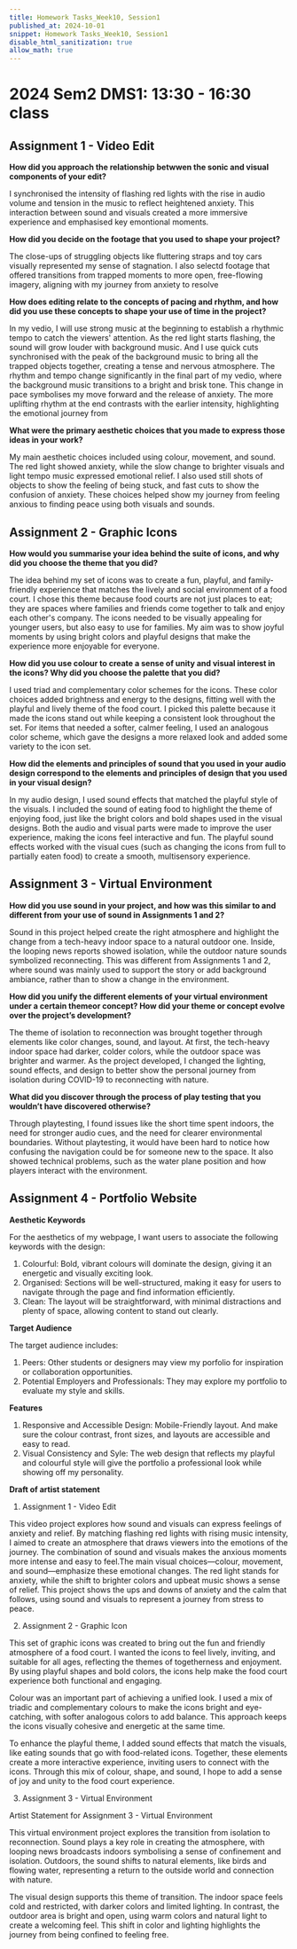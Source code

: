 ```yaml
---
title: Homework Tasks_Week10, Session1
published_at: 2024-10-01
snippet: Homework Tasks_Week10, Session1
disable_html_sanitization: true
allow_math: true
---
```

#  2024 Sem2 DMS1: 13:30 - 16:30 class

## Assignment 1 - Video Edit ##

**How did you approach the relationship betwwen the sonic and visual components of your edit?**

<p>I synchronised the intensity of flashing red lights with the rise in audio volume and tension in the music to reflect heightened anxiety. This interaction between sound and visuals created a more immersive experience and emphasised key emontional moments.</p>

**How did you decide on the footage that you used to shape your project?**

<p>The close-ups of struggling objects like fluttering straps and toy cars visually represented my sense of stagnation. I also selectd footage that offered transitions from trapped moments to more open, free-flowing imagery, aligning with my journey from anxiety to resolve</p>

**How does editing relate to the concepts of pacing and rhythm, and how did you use these concepts to shape your use of time in the project?**

<p>In my vedio, I will use strong music at the beginning to establish a rhythmic tempo to catch the viewers' attention. As the red light starts flashing, the sound will grow louder with background music. And I use quick cuts synchronised with the peak of the background music to bring all the trapped objects together, creating a tense and nervous atmosphere. The rhythm and tempo change significantly in the final part of my vedio, where the background music transitions to a bright and brisk tone. This change in pace symbolises my move forward and the release of anxiety. The more uplifting rhythm at the end contrasts with the earlier intensity, highlighting the emotional journey from </p>


**What were the primary aesthetic choices that you made to express those ideas in your work?**

<p>My main aesthetic choices included using colour, movement, and sound. The red light showed anxiety, while the slow change to brighter visuals and light tempo music expressed emotional relief. I also used still shots of objects to show the feeling of being stuck, and fast cuts to show the confusion of anxiety. These choices helped show my journey from feeling anxious to finding peace using both visuals and sounds.</p>

## Assignment 2 - Graphic Icons ##

**How would you summarise your idea behind the suite of icons, and why did you choose the theme that you did?**

<p>The idea behind my set of icons was to create a fun, playful, and family-friendly experience that matches the lively and social environment of a food court. I chose this theme because food courts are not just places to eat; they are spaces where families and friends come together to talk and enjoy each other's company. The icons needed to be visually appealing for younger users, but also easy to use for families. My aim was to show joyful moments by using bright colors and playful designs that make the experience more enjoyable for everyone.</p>

**How did you use colour to create a sense of unity and visual interest in the icons? Why did you choose the palette that you did?**

<p> I used triad and complementary color schemes for the icons. These color choices added brightness and energy to the designs, fitting well with the playful and lively theme of the food court. I picked this palette because it made the icons stand out while keeping a consistent look throughout the set. For items that needed a softer, calmer feeling, I used an analogous color scheme, which gave the designs a more relaxed look and added some variety to the icon set.</p>

**How did the elements and principles of sound that you used in your audio design correspond to the elements and principles of design that you used in your visual design?**

<p>In my audio design, I used sound effects that matched the playful style of the visuals. I included the sound of eating food to highlight the theme of enjoying food, just like the bright colors and bold shapes used in the visual designs. Both the audio and visual parts were made to improve the user experience, making the icons feel interactive and fun. The playful sound effects worked with the visual cues (such as changing the icons from full to partially eaten food) to create a smooth, multisensory experience.</p>

## Assignment 3 - Virtual Environment ##

**How did you use sound in your project, and how was this similar to and different from your use of sound in Assignments 1 and 2?**

<p>Sound in this project helped create the right atmosphere and highlight the change from a tech-heavy indoor space to a natural outdoor one. Inside, the looping news reports showed isolation, while the outdoor nature sounds symbolized reconnecting. This was different from Assignments 1 and 2, where sound was mainly used to support the story or add background ambiance, rather than to show a change in the environment.</p>

**How did you unify the different elements of your virtual environment under a certain themeor concept? How did your theme or concept evolve over the project’s development?**

<p>The theme of isolation to reconnection was brought together through elements like color changes, sound, and layout. At first, the tech-heavy indoor space had darker, colder colors, while the outdoor space was brighter and warmer. As the project developed, I changed the lighting, sound effects, and design to better show the personal journey from isolation during COVID-19 to reconnecting with nature.</p>

**What did you discover through the process of play testing that you wouldn’t have discovered otherwise?**

<p>Through playtesting, I found issues like the short time spent indoors, the need for stronger audio cues, and the need for clearer environmental boundaries. Without playtesting, it would have been hard to notice how confusing the navigation could be for someone new to the space. It also showed technical problems, such as the water plane position and how players interact with the environment.</p>

## Assignment 4 - Portfolio Website ##

**Aesthetic Keywords**

For the aesthetics of my webpage, I want users to associate the following keywords with the design: 

   1. Colourful: Bold, vibrant colours will dominate the design, giving it an energetic and visually exciting look.
   2. Organised: Sections will be well-structured, making it easy for users to navigate through the page and find information efficiently. 
   3.  Clean: The layout will be straightforward, with minimal distractions and plenty of space, allowing content to stand out clearly. 

**Target Audience**

The target audience includes: 

1. Peers: Other students or designers may view my porfolio for inspiration or collaboration opportunities. 
2. Potential Employers and Professionals: They may explore my portfolio to evaluate my style and skills. 

**Features**

1. Responsive and Accessible Design: Mobile-Friendly layout. And make sure the colour contrast, front sizes, and layouts are accessible and easy to read.
2. Visual Consistency and Syle: The web design that reflects my playful and colourful style will give the portfolio a professional look while showing off my personality.  

**Draft of artist statement**

1. Assignment 1 - Video Edit

This video project explores how sound and visuals can express feelings of anxiety and relief. By matching flashing red lights with rising music intensity, I aimed to create an atmosphere that draws viewers into the emotions of the journey. The combination of sound and visuals makes the anxious moments more intense and easy to feel.The main visual choices—colour, movement, and sound—emphasize these emotional changes. The red light stands for anxiety, while the shift to brighter colors and upbeat music shows a sense of relief. This project shows the ups and downs of anxiety and the calm that follows, using sound and visuals to represent a journey from stress to peace.

2. Assignment 2 - Graphic Icon

This set of graphic icons was created to bring out the fun and friendly atmosphere of a food court. I wanted the icons to feel lively, inviting, and suitable for all ages, reflecting the themes of togetherness and enjoyment. By using playful shapes and bold colors, the icons help make the food court experience both functional and engaging.

Colour was an important part of achieving a unified look. I used a mix of triadic and complementary colours to make the icons bright and eye-catching, with softer analogous colors to add balance. This approach keeps the icons visually cohesive and energetic at the same time.

To enhance the playful theme, I added sound effects that match the visuals, like eating sounds that go with food-related icons. Together, these elements create a more interactive experience, inviting users to connect with the icons. Through this mix of colour, shape, and sound, I hope to add a sense of joy and unity to the food court experience.

3. Assignment 3 - Virtual Environment 


Artist Statement for Assignment 3 - Virtual Environment

This virtual environment project explores the transition from isolation to reconnection. Sound plays a key role in creating the atmosphere, with looping news broadcasts indoors symbolising a sense of confinement and isolation. Outdoors, the sound shifts to natural elements, like birds and flowing water, representing a return to the outside world and connection with nature.

The visual design supports this theme of transition. The indoor space feels cold and restricted, with darker colors and limited lighting. In contrast, the outdoor area is bright and open, using warm colors and natural light to create a welcoming feel. This shift in color and lighting highlights the journey from being confined to feeling free.